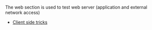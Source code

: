 The web section is used to test web server (application and external network access)

<ul>
    <li><a href="./client%20side">Client side tricks</a></li>
</ul>


